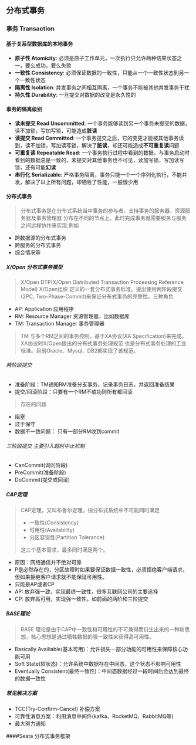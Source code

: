 ## 分布式事务

### 事务 Transaction

#### 基于关系型数据库的本地事务

* __原子性 Atomicity__: 必须是原子工作单元，一次执行只允许两种结果状态之一，要么成功，要么失败
* __一致性 Consistency__: 必须保证数据的一致性，只能从一个一致性状态到另一个一致性状态
* __隔离性 Isolation__: 并发事务之间相互隔离，一个事务不能被其他并发事务干扰
* __持久性 Durability__: 一旦提交对数据的改变是永久性的

#### 事务的隔离级别
* __读未提交 Read Uncommitted__: 一个事务能够读到另一个事务未提交的数据，读不加锁，写加写锁，可能造成**脏读**
* __读提交 Read Committed__: 一个事务提交之后，它的变更才能被其他事务读到，读不加锁，写加读写锁，解决了**脏读**，却还可能造成**不可重复读**问题
* __可重复读 Repeatable Read__: 一个事务执行过程中看到的数据，与事务启动时看到的数据总是一致的，未提交对其他事务也不可见，读加写锁，写加读写锁，还有可能**幻读**
* __串行化 Serializable__: 严格事务隔离，事务只能一个一个序列化执行，不能并发，解决了以上所有问题，却牺牲了性能，一般很少用

#### 分布式事务
> 分布式事务是在分布式系统当中事务的参与者、支持事务的服务器、资源服务器及事务管理器
> 分布在不同的节点上，此时完成事务就需要服务与服务之间远程协作来实现,例如
* 跨数据源的分布式事务
* 跨服务的分布式事务
* 综合情况等

##### X/Open 分布式事务模型
> X/Open DTP(X/Open Distributed Transaction Processing Reference Model) X/Open组织
> 定义的一套分布式事务标准。提出使用两阶段提交(2PC, Two-Phase-Commit)来保证分布式事务的完整性。三种角色
* AP: Application 应用程序
* RM: Resource Manager 资源管理器，比如数据库
* TM: Transaction Manager 事务管理器
> TM 与多个RM之间的事务控制，基于XA协议(XA Specification)来完成。XA协议时X/Open提出的分布式事务处理规范
> 也是分布式事务处理的工业标准。目前Oracle、Mysql、DB2都实现了该规范。

###### 两阶段提交
* 准备阶段：TM通知RM准备分支事务，记录事务日志，并返回准备结果
* 提交/回滚阶段：只要有一个RM不成功则所有都回滚
> 存在的问题
* 阻塞
* 过于保守
* 数据不一致问题： 只有一部分RM收到commit
###### 三阶段提交 主要引入超时中止机制
* CanCommit(询问阶段)
* PreCommit(准备阶段)
* DoCommit(提交或回滚)

##### CAP定理
> CAP定理，又叫布鲁尔定理。指分布式系统中不可能同时满足
> * 一致性(Consistency)
> * 可用性(Availability)
> * 分区容错性(Partition Tolerance)
>  
> 这三个基本需求，最多同时满足两个。
* 原因：网络通信并不绝对可靠
* P是必然存在的，分区故障时如果要保证数据一致性，必须拒绝客户端请求，但如果拒绝客户请求就不能保证可用性。
* 只能是AP或者CP
* AP: 放弃强一致，实现最终一致性，很多互联网公司的主要选择
* CP: 放弃高可用，实现强一致性。如前面的两阶和三阶提交

##### BASE理论
> BASE 理论是由于CAP中一致性和可用性的不可兼得而衍生出来的一种新思想，核心思想是通过牺牲数据的强一致性来获得高可用性。
* Basically Availiable(基本可用)：允许损失一部分功能的可用性来保障核心功能可用
* Soft State(软状态)：允许系统中数据存在中间态，这个状态不影响可用性
* Eventually Consistent(最终一致性)：中间态数据经过一段时间后会达到最终的数据一致性

##### 常见解决方案
* TCC(Try-Confirm-Cancel) 补偿方案
* 可靠性消息方案：利用消息中间件(kafka、RocketMQ、RabbitMQ等)
* 最大努力通知

####Seata 分布式事务框架